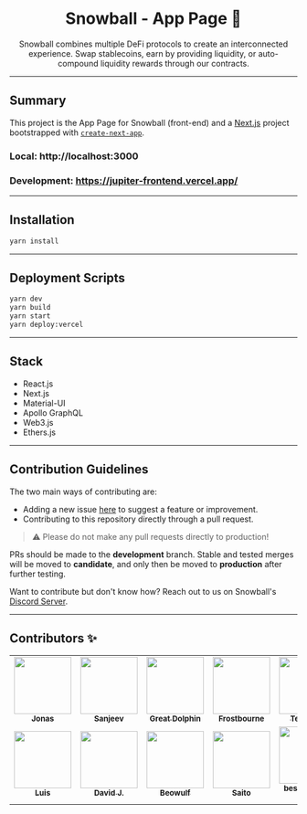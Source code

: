 <div align="center">
  <h1>Snowball - App Page 🎣 </h1>
  <p>Snowball combines multiple DeFi protocols to create an interconnected experience. Swap stablecoins, earn by providing liquidity, or auto-compound liquidity rewards through our contracts.</p>
</div>

---

## Summary

This project is the App Page for Snowball (front-end) and a [Next.js](https://nextjs.org/) project bootstrapped with [`create-next-app`](https://github.com/vercel/next.js/tree/canary/packages/create-next-app).

### Local: http://localhost:3000
### Development: https://jupiter-frontend.vercel.app/

---

## Installation

```bash
yarn install
```
---

## Deployment Scripts

```bash
yarn dev
yarn build
yarn start
yarn deploy:vercel
```

---

## Stack

- React.js
- Next.js
- Material-UI
- Apollo GraphQL
- Web3.js
- Ethers.js

---

## Contribution Guidelines

The two main ways of contributing are:

- Adding a new issue [here](https://github.com/Snowball-Finance/app-v2/issues) to suggest a feature or improvement.
- Contributing to this repository directly through a pull request.

> ⚠️ Please do not make any pull requests directly to production!

PRs should be made to the **development** branch. Stable and tested merges will be moved to **candidate**, and only then be moved to **production** after further testing.

Want to contribute but don't know how? Reach out to us on Snowball's [Discord Server](https://discord.com/invite/BGpEHvehMz).

---

## Contributors ✨

<!-- prettier-ignore-start -->
<!-- markdownlint-disable -->
<table>
  <tr>
    <td align="center"><a href="https://github.com/Jonasslv"><img src="https://avatars.githubusercontent.com/u/20801365?v=4" width="100px;" alt=""/><br /><sub><b>Jonas</b></sub></a></td>
    <td align="center"><a href="https://github.com/Sanjeev1308"><img src="https://avatars.githubusercontent.com/u/53838714?v=4" width="100px;" alt=""/><br /><sub><b>Sanjeev</b></sub></a></td>
    <td align="center"><a href="https://github.com/greatdolphinls"><img src="https://avatars.githubusercontent.com/u/45635459?v=4" width="100px;" alt=""/><br /><sub><b>Great Dolphin</b></sub></a></td>
    <td align="center"><a href="https://github.com/frostbournesb"><img src="https://avatars.githubusercontent.com/u/85953565?v=4" width="100px;" alt=""/><br /><sub><b>Frostbourne</b></sub></a></td>
    <td align="center"><a href="https://github.com/InvokerMaster"><img src="https://avatars.githubusercontent.com/u/31196185?v=4" width="100px;" alt=""/><br /><sub><b>TechLord</b></sub></a></td>
    <td align="center"><a href="https://github.com/bigwampa"><img src="https://avatars.githubusercontent.com/u/79389347?v=4" width="100px;" alt=""/><br /><sub><b>Big.Wampa</b></sub></a></td>
  </tr>
  <tr>
    <td align="center"><a href="https://github.com/luis-talavera"><img src="https://avatars.githubusercontent.com/u/1038720?v=4" width="100px;" alt=""/><br /><sub><b>Luis</b></sub></a></td>
    <td align="center"><a href="https://github.com/prodvdjin"><img src="https://avatars.githubusercontent.com/u/78897434?v=4" width="100px;" alt=""/><br /><sub><b>David J.</b></sub></a></td>
    <td align="center"><a href="https://github.com/beowulf518"><img src="https://avatars.githubusercontent.com/u/31363138?v=4" width="100px;" alt=""/><br /><sub><b>Beowulf</b></sub></a></td>
    <td align="center"><a href="https://github.com/saito-sv"><img src="https://avatars.githubusercontent.com/u/7920256?v=4" width="100px;" alt=""/><br /><sub><b>Saito</b></sub></a></td>
    <td align="center"><a href="https://github.com/best-coder-NA"><img src="https://avatars.githubusercontent.com/u/62673755?v=4" width="100px;" alt=""/><br /><sub><b>best-coder-NA</b></sub></a></td>
  </tr>
</table>

<!-- markdownlint-restore -->
<!-- prettier-ignore-end -->

